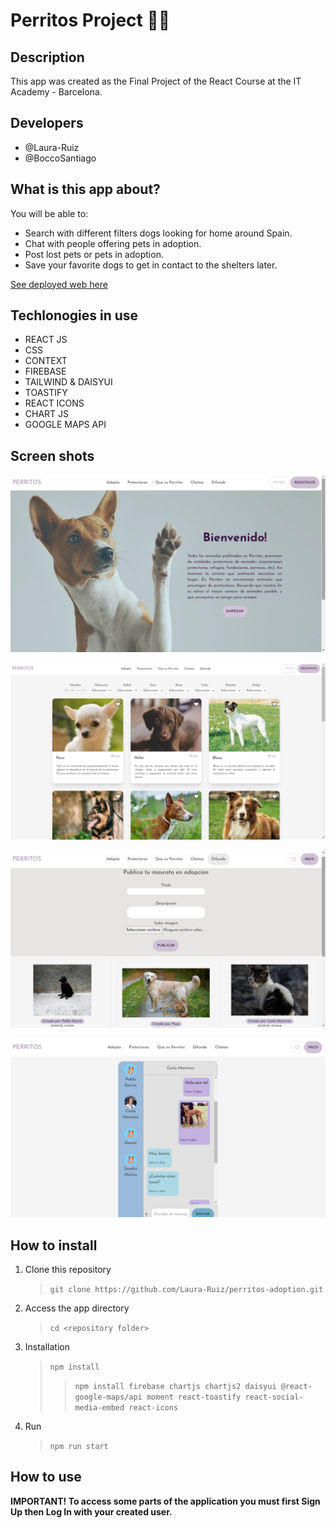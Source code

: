 # Perritos Project 🐕‍🦺
## Description
This app was created as the Final Project of the React Course at the IT Academy - Barcelona.

## Developers
- @Laura-Ruiz
- @BoccoSantiago


## What is this app about? 

You will be able to: 
- Search with different filters dogs looking for home around Spain.
- Chat with people offering pets in adoption.
- Post lost pets or pets in adoption.
- Save your favorite dogs to get in contact to the shelters later.


[See deployed web here](https://laura-ruiz.github.io/perritos-adoption/)

## Techlonogies in use

- REACT JS
- CSS
- CONTEXT
- FIREBASE
- TAILWIND & DAISYUI
- TOASTIFY
- REACT ICONS 
- CHART JS
- GOOGLE MAPS API


## Screen shots

![landingpage](./src/Assets/img/screenshots/landingpage.jpg)

![search](./src/Assets/img/screenshots/search.jpg)

![posts](./src/Assets/img/screenshots/posts.jpg)

![chat](./src/Assets/img/screenshots/chat.jpg)

## How to install
1. Clone this repository 
    > `git clone https://github.com/Laura-Ruiz/perritos-adoption.git`
2. Access the app directory
    > `cd <repository folder>`
4. Installation 
    >`npm install`
    >>`npm install firebase chartjs chartjs2 daisyui @react-google-maps/api moment react-toastify react-social-media-embed react-icons`
5. Run
    >`npm run start`
## How to use
**IMPORTANT! To access some parts of the application you must first Sign Up then Log In with your created user.**

